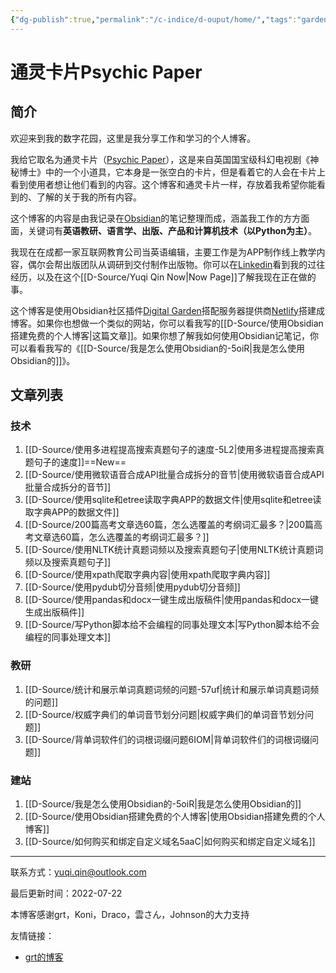 ```yaml
---
{"dg-publish":true,"permalink":"/c-indice/d-ouput/home/","tags":"gardenEntry","dgHomeLink":true,"dgPassFrontmatter":false}
---
```


# 通灵卡片Psychic Paper
## 简介
欢迎来到我的数字花园，这里是我分享工作和学习的个人博客。

我给它取名为通灵卡片（[Psychic Paper](https://tardis.fandom.com/wiki/Psychic_paper)），这是来自英国国宝级科幻电视剧《神秘博士》中的一个小道具，它本身是一张空白的卡片，但是看着它的人会在卡片上看到使用者想让他们看到的内容。这个博客和通灵卡片一样，存放着我希望你能看到的、了解的关于我的所有内容。

这个博客的内容是由我记录在[Obsidian](https://obsidian.md)的笔记整理而成，涵盖我工作的方方面面，关键词有**英语教研、语言学、出版、产品和计算机技术（以Python为主）**。

我现在在成都一家互联网教育公司当英语编辑，主要工作是为APP制作线上教学内容，偶尔会帮出版团队从调研到交付制作出版物。你可以在[Linkedin](https://www.linkedin.com/in/yuqi-qin-13a5b5160/)看到我的过往经历，以及在这个[[D-Source/Yuqi Qin Now|Now Page]]了解我现在正在做的事。

这个博客是使用Obsidian社区插件[Digital Garden](https://github.com/obsidianMkdocs/obsidian-github-publisher)搭配服务器提供商[Netlify](https://app.netlify.com/teams/yuqiqin-a/overview)搭建成博客。如果你也想做一个类似的网站，你可以看我写的[[D-Source/使用Obsidian搭建免费的个人博客|这篇文章]]。如果你想了解我如何使用Obsidian记笔记，你可以看看我写的《[[D-Source/我是怎么使用Obsidian的-5oiR|我是怎么使用Obsidian的]]》。


## 文章列表
### 技术
1. [[D-Source/使用多进程提高搜索真题句子的速度-5L2|使用多进程提高搜索真题句子的速度]]==New==
2. [[D-Source/使用微软语音合成API批量合成拆分的音节|使用微软语音合成API批量合成拆分的音节]] 
3. [[D-Source/使用sqlite和etree读取字典APP的数据文件|使用sqlite和etree读取字典APP的数据文件]] 
4. [[D-Source/200篇高考文章选60篇，怎么选覆盖的考纲词汇最多？|200篇高考文章选60篇，怎么选覆盖的考纲词汇最多？]]  
5. [[D-Source/使用NLTK统计真题词频以及搜索真题句子|使用NLTK统计真题词频以及搜索真题句子]]
6. [[D-Source/使用xpath爬取字典内容|使用xpath爬取字典内容]]
7. [[D-Source/使用pydub切分音频|使用pydub切分音频]]
8. [[D-Source/使用pandas和docx一键生成出版稿件|使用pandas和docx一键生成出版稿件]]
9. [[D-Source/写Python脚本给不会编程的同事处理文本|写Python脚本给不会编程的同事处理文本]]

### 教研
1. [[D-Source/统计和展示单词真题词频的问题-57uf|统计和展示单词真题词频的问题]] 
2. [[D-Source/权威字典们的单词音节划分问题|权威字典们的单词音节划分问题]]
3. [[D-Source/背单词软件们的词根词缀问题6IOM|背单词软件们的词根词缀问题]]

###  建站
1. [[D-Source/我是怎么使用Obsidian的-5oiR|我是怎么使用Obsidian的]] 
2.  [[D-Source/使用Obsidian搭建免费的个人博客|使用Obsidian搭建免费的个人博客]]
3. [[D-Source/如何购买和绑定自定义域名5aaC|如何购买和绑定自定义域名]]

---
联系方式：yuqi.qin@outlook.com

最后更新时间：2022-07-22

本博客感谢grt，Koni，Draco，雲さん，Johnson的大力支持

友情链接：
- [grt的博客](https://gaoryrt.com/)